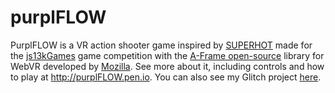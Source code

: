 # purplFLOW
PurplFLOW is a VR action shooter game inspired by [SUPERHOT](https://superhotgame.com "Time moves when you move") made for the [js13kGames](http://js13kgames.com "Annual competition with plenty of prizes. Want to participate?") game competition with the [A-Frame open-source](https://aframe.io "A-Frame") library for WebVR developed by [Mozilla](https://mozilla.org "Non-profit dedicated to protecting the Internet"). See more about it, including controls and how to play at <http://purplFLOW.pen.io>. You can also see my Glitch project [here](https://purplflow.glitch.me).
